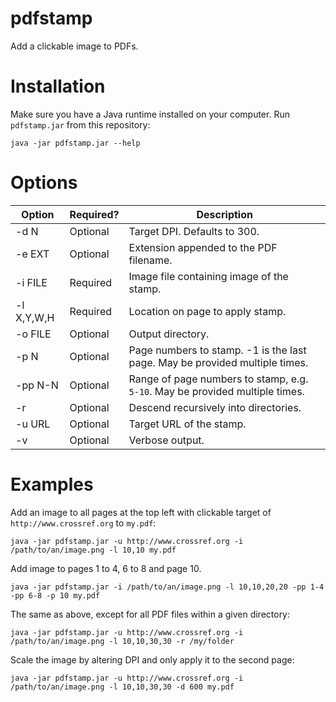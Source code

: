 pdfstamp
========

Add a clickable image to PDFs.

# Installation

Make sure you have a Java runtime installed on your computer. Run `pdfstamp.jar` from this
repository:

    java -jar pdfstamp.jar --help

# Options

| Option | Required? | Description |
|--------|-----------|-------------|
| -d N        | Optional | Target DPI. Defaults to 300. |
| -e EXT      | Optional | Extension appended to the PDF filename. |
| -i FILE     | Required | Image file containing image of the stamp. |
| -l X,Y,W,H  | Required | Location on page to apply stamp. |
| -o FILE     | Optional | Output directory. |
| -p N        | Optional | Page numbers to stamp. -1 is the last page. May be provided multiple times. |
| -pp N-N     | Optional | Range of page numbers to stamp, e.g. `5-10`. May be provided multiple times. |
| -r          | Optional | Descend recursively into directories. |
| -u URL      | Optional | Target URL of the stamp. |
| -v          | Optional | Verbose output. |

# Examples

Add an image to all pages at the top left with clickable target of `http://www.crossref.org`
to `my.pdf`:

    java -jar pdfstamp.jar -u http://www.crossref.org -i /path/to/an/image.png -l 10,10 my.pdf

Add image to pages 1 to 4, 6 to 8 and page 10.

    java -jar pdfstamp.jar -i /path/to/an/image.png -l 10,10,20,20 -pp 1-4 -pp 6-8 -p 10 my.pdf


The same as above, except for all PDF files within a given directory:

    java -jar pdfstamp.jar -u http://www.crossref.org -i /path/to/an/image.png -l 10,10,30,30 -r /my/folder

Scale the image by altering DPI and only apply it to the second page:

    java -jar pdfstamp.jar -u http://www.crossref.org -i /path/to/an/image.png -l 10,10,30,30 -d 600 my.pdf


